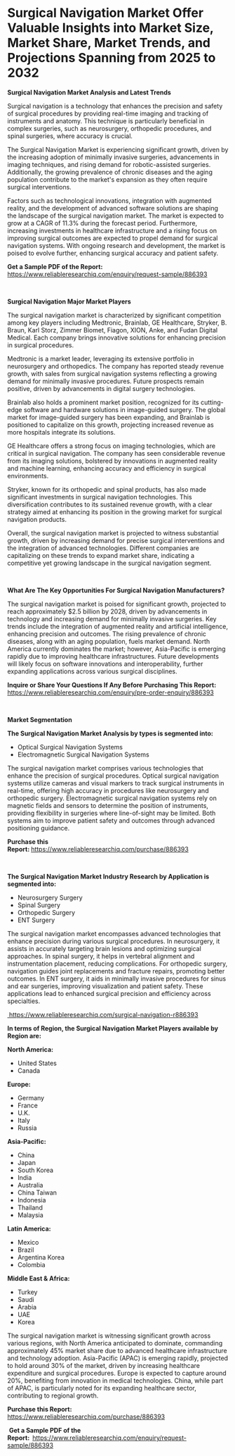 <p><h1>Surgical Navigation Market Offer Valuable Insights into Market Size, Market Share, Market Trends, and Projections Spanning from 2025 to 2032</h1></p><p><strong>Surgical Navigation Market Analysis and Latest Trends</strong></p>
<p><p>Surgical navigation is a technology that enhances the precision and safety of surgical procedures by providing real-time imaging and tracking of instruments and anatomy. This technique is particularly beneficial in complex surgeries, such as neurosurgery, orthopedic procedures, and spinal surgeries, where accuracy is crucial.</p><p>The Surgical Navigation Market is experiencing significant growth, driven by the increasing adoption of minimally invasive surgeries, advancements in imaging techniques, and rising demand for robotic-assisted surgeries. Additionally, the growing prevalence of chronic diseases and the aging population contribute to the market's expansion as they often require surgical interventions.</p><p>Factors such as technological innovations, integration with augmented reality, and the development of advanced software solutions are shaping the landscape of the surgical navigation market. The market is expected to grow at a CAGR of 11.3% during the forecast period. Furthermore, increasing investments in healthcare infrastructure and a rising focus on improving surgical outcomes are expected to propel demand for surgical navigation systems. With ongoing research and development, the market is poised to evolve further, enhancing surgical accuracy and patient safety.</p></p>
<p><strong>Get a Sample PDF of the Report:&nbsp;</strong> <a href="https://www.reliableresearchiq.com/enquiry/request-sample/886393?utm_campaign=2469&utm_medium=2&utm_source=Github&utm_content=ia&utm_term=16042025&utm_id=surgical-navigation">https://www.reliableresearchiq.com/enquiry/request-sample/886393</a></p>
<p>&nbsp;</p>
<p><strong>Surgical Navigation Major Market Players</strong></p>
<p><p>The surgical navigation market is characterized by significant competition among key players including Medtronic, Brainlab, GE Healthcare, Stryker, B. Braun, Karl Storz, Zimmer Biomet, Fiagon, XION, Anke, and Fudan Digital Medical. Each company brings innovative solutions for enhancing precision in surgical procedures.</p><p>Medtronic is a market leader, leveraging its extensive portfolio in neurosurgery and orthopedics. The company has reported steady revenue growth, with sales from surgical navigation systems reflecting a growing demand for minimally invasive procedures. Future prospects remain positive, driven by advancements in digital surgery technologies.</p><p>Brainlab also holds a prominent market position, recognized for its cutting-edge software and hardware solutions in image-guided surgery. The global market for image-guided surgery has been expanding, and Brainlab is positioned to capitalize on this growth, projecting increased revenue as more hospitals integrate its solutions.</p><p>GE Healthcare offers a strong focus on imaging technologies, which are critical in surgical navigation. The company has seen considerable revenue from its imaging solutions, bolstered by innovations in augmented reality and machine learning, enhancing accuracy and efficiency in surgical environments.</p><p>Stryker, known for its orthopedic and spinal products, has also made significant investments in surgical navigation technologies. This diversification contributes to its sustained revenue growth, with a clear strategy aimed at enhancing its position in the growing market for surgical navigation products.</p><p>Overall, the surgical navigation market is projected to witness substantial growth, driven by increasing demand for precise surgical interventions and the integration of advanced technologies. Different companies are capitalizing on these trends to expand market share, indicating a competitive yet growing landscape in the surgical navigation segment.</p></p>
<p>&nbsp;</p>
<p><strong>What Are The Key Opportunities For Surgical Navigation Manufacturers?</strong></p>
<p><p>The surgical navigation market is poised for significant growth, projected to reach approximately $2.5 billion by 2028, driven by advancements in technology and increasing demand for minimally invasive surgeries. Key trends include the integration of augmented reality and artificial intelligence, enhancing precision and outcomes. The rising prevalence of chronic diseases, along with an aging population, fuels market demand. North America currently dominates the market; however, Asia-Pacific is emerging rapidly due to improving healthcare infrastructures. Future developments will likely focus on software innovations and interoperability, further expanding applications across various surgical disciplines.</p></p>
<p><strong>Inquire or Share Your Questions If Any Before Purchasing This Report:</strong> <a href="https://www.reliableresearchiq.com/enquiry/pre-order-enquiry/886393?utm_campaign=2469&utm_medium=2&utm_source=Github&utm_content=ia&utm_term=16042025&utm_id=surgical-navigation">https://www.reliableresearchiq.com/enquiry/pre-order-enquiry/886393</a></p>
<p>&nbsp;</p>
<p><strong>Market Segmentation</strong></p>
<p><strong>The Surgical Navigation Market Analysis by types is segmented into:</strong></p>
<p><ul><li>Optical Surgical Navigation Systems</li><li>Electromagnetic Surgical Navigation Systems</li></ul></p>
<p><p>The surgical navigation market comprises various technologies that enhance the precision of surgical procedures. Optical surgical navigation systems utilize cameras and visual markers to track surgical instruments in real-time, offering high accuracy in procedures like neurosurgery and orthopedic surgery. Electromagnetic surgical navigation systems rely on magnetic fields and sensors to determine the position of instruments, providing flexibility in surgeries where line-of-sight may be limited. Both systems aim to improve patient safety and outcomes through advanced positioning guidance.</p></p>
<p><strong>Purchase this Report:&nbsp;</strong><a href="https://www.reliableresearchiq.com/purchase/886393?utm_campaign=2469&utm_medium=2&utm_source=Github&utm_content=ia&utm_term=16042025&utm_id=surgical-navigation">https://www.reliableresearchiq.com/purchase/886393</a></p>
<p>&nbsp;</p>
<p><strong>The Surgical Navigation Market Industry Research by Application is segmented into:</strong></p>
<p><ul><li>Neurosurgery Surgery</li><li>Spinal Surgery</li><li>Orthopedic Surgery</li><li>ENT Surgery</li></ul></p>
<p><p>The surgical navigation market encompasses advanced technologies that enhance precision during various surgical procedures. In neurosurgery, it assists in accurately targeting brain lesions and optimizing surgical approaches. In spinal surgery, it helps in vertebral alignment and instrumentation placement, reducing complications. For orthopedic surgery, navigation guides joint replacements and fracture repairs, promoting better outcomes. In ENT surgery, it aids in minimally invasive procedures for sinus and ear surgeries, improving visualization and patient safety. These applications lead to enhanced surgical precision and efficiency across specialties.</p></p>
<p><a href="https://www.reliableresearchiq.com/surgical-navigation-r886393?utm_campaign=2469&utm_medium=2&utm_source=Github&utm_content=ia&utm_term=16042025&utm_id=surgical-navigation">&nbsp;https://www.reliableresearchiq.com/surgical-navigation-r886393</a></p>
<p><strong>In terms of Region, the Surgical Navigation Market Players available by Region are:</strong></p>
<p>
    <p> <strong> North America: </strong>
        <ul>
            <li>United States</li>
            <li>Canada</li>
        </ul>
        </p> 
    <p> <strong> Europe: </strong>
        <ul>
            <li>Germany</li>
            <li>France</li>
            <li>U.K.</li>
            <li>Italy</li>
            <li>Russia</li>
        </ul>
        </p> 
    <p> <strong> Asia-Pacific: </strong>
        <ul>
            <li>China</li>
            <li>Japan</li>
            <li>South Korea</li>
            <li>India</li>
            <li>Australia</li>
            <li>China Taiwan</li>
            <li>Indonesia</li>
            <li>Thailand</li>
            <li>Malaysia</li>
        </ul>
        </p> 
    <p> <strong> Latin America: </strong>
        <ul>
            <li>Mexico</li>
            <li>Brazil</li>
            <li>Argentina Korea</li>
            <li>Colombia</li>
        </ul>
        </p> 
    <p> <strong> Middle East & Africa: </strong>
        <ul>
            <li>Turkey</li>
            <li>Saudi</li>
            <li>Arabia</li>
            <li>UAE</li>
            <li>Korea</li>
        </ul>
    </p>
    </p>
<p><p>The surgical navigation market is witnessing significant growth across various regions, with North America anticipated to dominate, commanding approximately 45% market share due to advanced healthcare infrastructure and technology adoption. Asia-Pacific (APAC) is emerging rapidly, projected to hold around 30% of the market, driven by increasing healthcare expenditure and surgical procedures. Europe is expected to capture around 20%, benefiting from innovation in medical technologies. China, while part of APAC, is particularly noted for its expanding healthcare sector, contributing to regional growth.</p></p>
<p><strong>Purchase this Report: </strong><a href="https://www.reliableresearchiq.com/purchase/886393?utm_campaign=2469&utm_medium=2&utm_source=Github&utm_content=ia&utm_term=16042025&utm_id=surgical-navigation">https://www.reliableresearchiq.com/purchase/886393</a></p>
<p>&nbsp;<strong>Get a Sample PDF of the Report:&nbsp;&nbsp;</strong><a href="https://www.reliableresearchiq.com/enquiry/request-sample/886393?utm_campaign=2469&utm_medium=2&utm_source=Github&utm_content=ia&utm_term=16042025&utm_id=surgical-navigation">https://www.reliableresearchiq.com/enquiry/request-sample/886393</a></p>
<p><strong></strong></p>
<p><p></p><p></p><p></p></p>